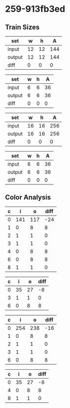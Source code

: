# 259-913fb3ed
## Train Sizes

|set|w|h|A|
|---|---|---|---|
|input|12|12|144|
|output|12|12|144|
|diff|0|0|0|


|set|w|h|A|
|---|---|---|---|
|input|6|6|36|
|output|6|6|36|
|diff|0|0|0|


|set|w|h|A|
|---|---|---|---|
|input|16|16|256|
|output|16|16|256|
|diff|0|0|0|


|set|w|h|A|
|---|---|---|---|
|input|6|6|36|
|output|6|6|36|
|diff|0|0|0|


## Color Analysis

|c|i|o|diff|
|---|---|---|---|
|0|141|117|-24|
|1|0|8|8|
|2|1|1|0|
|3|1|1|0|
|4|0|8|8|
|6|0|8|8|
|8|1|1|0|


|c|i|o|diff|
|---|---|---|---|
|0|35|27|-8|
|3|1|1|0|
|6|0|8|8|


|c|i|o|diff|
|---|---|---|---|
|0|254|238|-16|
|1|0|8|8|
|2|1|1|0|
|3|1|1|0|
|6|0|8|8|


|c|i|o|diff|
|---|---|---|---|
|0|35|27|-8|
|4|0|8|8|
|8|1|1|0|

